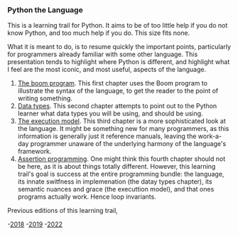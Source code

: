 ### Python the Language

This is a learning trail for Python. It aims to be of too little help if you do not know Python, and too much help if you do. 
This size fits none.

What it is meant to do, is to resume quickly the important points, particularly for programmers already familiar with some other language. 
This presentation tends to highlight where Python is different, and highlight what I feel are the most iconic, and most useful, aspects
of the language.

1. [The boom program](https://github.com/burtr/reu-cfs/blob/master/reu-cfs-2023/python-the-language/1_BoomProgram.ipynb). 
This first chapter uses the Boom program to illustrate the syntax of the language, to get the reader to the point of writing something.
1. [Data types](vhttps://github.com/burtr/reu-cfs/blob/master/reu-cfs-2023/python-the-language/2_PythonDatatypes.ipynb).
This second chapter attempts to point out to the Python learner what data types you will be using, and should be using.
1. [The execution model](https://github.com/burtr/reu-cfs/blob/master/reu-cfs-2023/python-the-language/3_execution_model.ipynb).
This third chapter is a more sophisticated look at the language. It might be something new for many programmers, as this information
is generally just it reference manuals, leaving the work-a-day programmer unaware of the underlying harmony of the language's framework.
1. [Assertion programming](https://github.com/burtr/reu-cfs/blob/master/reu-cfs-2023/python-the-language/4_assertion_programming.ipynb).
One might think this fourth chapter should not be here, as it is about things totally different. However, this learning trail's
goal is success at the entire programming bundle: the language, its innate switfness in implemenation (the datay types chapter),
its semantic nuances and grace (the executtion model), and that ones programs actually work. Hence loop invariants.

Previous editions of this learning trail,

-[2018](https://github.com/burtr/reu-cfs/tree/master/reu-cfs-2018/python-the-language)
-[2019](https://github.com/burtr/reu-cfs/tree/master/reu-cfs-2019/python-the-language)
-[2022](https://github.com/burtr/reu-cfs/tree/master/reu-cfs-2022/discussion)
